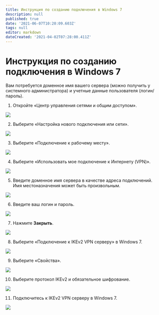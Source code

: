 ```yaml
---
title: Инструкция по созданию подключения в Windows 7
description: null
published: true
date: '2021-06-07T10:20:09.603Z'
tags: null
editor: markdown
dateCreated: '2021-04-02T07:28:00.411Z'
---
```


# Инструкция по созданию подключения в Windows 7

Вам потребуется доменное имя вашего сервера \(можно получить у системного администратора\) и учетные данные пользователя \(логин/пароль\).

1. Откройте «Центр управления сетями и общим доступом».

![](../../../.gitbook/assets/windows7-ikev2vpn-ru-1.png)

2. Выберите «Настройка нового подключения или сети».

![](../../../.gitbook/assets/windows7-ikev2vpn-ru-2.png)

3. Выберите «Подключение к рабочему месту».

![](../../../.gitbook/assets/windows7-ikev2vpn-ru-3.png)

4. Выберите «Использовать мое подключение к Интернету \(VPN\)».

![](../../../.gitbook/assets/windows7-ikev2vpn-ru-4.png)

5. Введите доменное имя сервера в качестве адреса подключений. Имя местоназначения может быть произвольным.

![](../../../.gitbook/assets/windows7-ikev2vpn-ru-5.png)

6. Введите ваш логин и пароль.

![](../../../.gitbook/assets/windows7-ikev2vpn-ru-6.png)

7. Нажмите **Закрыть**.

![](../../../.gitbook/assets/windows7-ikev2vpn-ru-7.png)

8. Выберите «Подключение к IKEv2 VPN серверу» в Windows 7.

![](../../../.gitbook/assets/windows7-ikev2vpn-ru-8.png)

9. Выберите «Свойства».

![](../../../.gitbook/assets/windows7-ikev2vpn-ru-9.png)

10. Выберите протокол IKEv2 и обязательное шифрование.

![](../../../.gitbook/assets/17072215.png)

11. Подключитесь к IKEv2 VPN серверу в Windows 7.

![](../../../.gitbook/assets/17072216.png)

